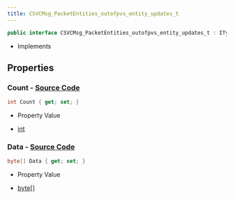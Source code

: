 ```yaml
---
title: CSVCMsg_PacketEntities_outofpvs_entity_updates_t
---
```


```csharp
public interface CSVCMsg_PacketEntities_outofpvs_entity_updates_t : ITypedProtobuf<CSVCMsg_PacketEntities_outofpvs_entity_updates_t>, INativeHandle
```

- Implements

## Properties

### **Count** - [Source Code](https://github.com/swiftly-solution/swiftlys2/blob/main/managed/src/SwiftlyS2.Generated/Protobufs/Interfaces/CSVCMsg_PacketEntities_outofpvs_entity_updates_t.cs#L13)

```csharp
int Count { get; set; }
```

- Property Value

- [int](https://learn.microsoft.com/dotnet/api/system.int32)

### **Data** - [Source Code](https://github.com/swiftly-solution/swiftlys2/blob/main/managed/src/SwiftlyS2.Generated/Protobufs/Interfaces/CSVCMsg_PacketEntities_outofpvs_entity_updates_t.cs#L16)

```csharp
byte[] Data { get; set; }
```

- Property Value

- [byte](https://learn.microsoft.com/dotnet/api/system.byte)[]

